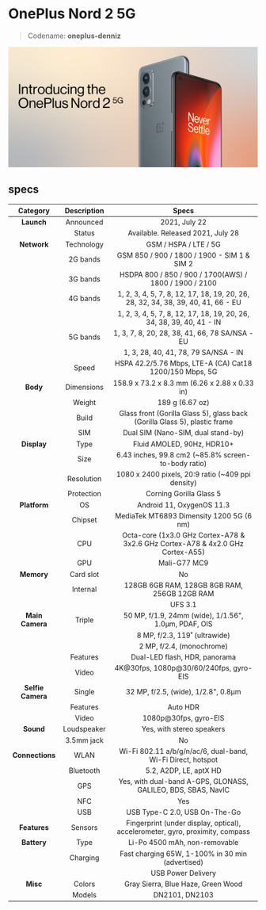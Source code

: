 # OnePlus Nord 2 5G
> Codename: **oneplus-denniz**

![phone-banner](/data/phone-banner.png)

## specs

|    Category       | Description |                                       Specs                                      |
|:-----------------:|:-----------:|:--------------------------------------------------------------------------------:|
| **Launch**        | Announced   | 2021, July 22                                                                    |
|                   | Status      | Available. Released 2021, July 28                                                |
| **Network**       | Technology  | GSM / HSPA / LTE / 5G                                                            |
|                   | 2G bands    | GSM 850 / 900 / 1800 / 1900 - SIM 1 & SIM 2                                      |
|                   | 3G bands    | HSDPA 800 / 850 / 900 / 1700(AWS) / 1800 / 1900 / 2100                           |
|                   | 4G bands    | 1, 2, 3, 4, 5, 7, 8, 12, 17, 18, 19, 20, 26, 28, 32, 34, 38, 39, 40, 41, 66 - EU |
|                   |             | 1, 2, 3, 4, 5, 7, 8, 12, 17, 18, 19, 20, 26, 34, 38, 39, 40, 41 - IN             |
|                   | 5G bands    | 1, 3, 7, 8, 20, 28, 38, 41, 66, 78 SA/NSA - EU                                   |
|                   |             | 1, 3, 28, 40, 41, 78, 79 SA/NSA - IN                                             |
|                   | Speed       | HSPA 42.2/5.76 Mbps, LTE-A (CA) Cat18 1200/150 Mbps, 5G                          |
| **Body**          | Dimensions  | 158.9 x 73.2 x 8.3 mm (6.26 x 2.88 x 0.33 in)                                    |
|                   | Weight      | 189 g (6.67 oz)                                                                  |
|                   | Build       | Glass front (Gorilla Glass 5), glass back (Gorilla Glass 5), plastic frame       |
|                   | SIM         | Dual SIM (Nano-SIM, dual stand-by)                                               |
| **Display**       | Type        | Fluid AMOLED, 90Hz, HDR10+                                                       |
|                   | Size        | 6.43 inches, 99.8 cm2 (~85.8% screen-to-body ratio)                              |
|                   | Resolution  | 1080 x 2400 pixels, 20:9 ratio (~409 ppi density)                                |
|                   | Protection  | Corning Gorilla Glass 5                                                          |
| **Platform**      | OS          | Android 11, OxygenOS 11.3                                                        |
|                   | Chipset     | MediaTek MT6893 Dimensity 1200 5G (6 nm)                                         |
|                   | CPU         | Octa-core (1x3.0 GHz Cortex-A78 & 3x2.6 GHz Cortex-A78 & 4x2.0 GHz Cortex-A55)   |
|                   | GPU         | Mali-G77 MC9                                                                     |
| **Memory**        | Card slot   | No                                                                               |
|                   | Internal    | 128GB 6GB RAM, 128GB 8GB RAM, 256GB 12GB RAM                                     |
|                   |             | UFS 3.1                                                                          |
| **Main Camera**   | Triple      | 50 MP, f/1.9, 24mm (wide), 1/1.56", 1.0µm, PDAF, OIS                             |
|                   |             | 8 MP, f/2.3, 119˚ (ultrawide)                                                    |
|                   |             | 2 MP, f/2.4, (monochrome)                                                        |
|                   | Features    | Dual-LED flash, HDR, panorama                                                    |
|                   | Video       | 4K@30fps, 1080p@30/60/240fps, gyro-EIS                                           |
| **Selfie Camera** | Single      | 32 MP, f/2.5, (wide), 1/2.8", 0.8µm                                              |
|                   | Features    | Auto HDR                                                                         |
|                   | Video       | 1080p@30fps, gyro-EIS                                                            |
| **Sound**         | Loudspeaker | Yes, with stereo speakers                                                        |
|                   | 3.5mm jack  | No                                                                               |
| **Connections**   | WLAN        | Wi-Fi 802.11 a/b/g/n/ac/6, dual-band, Wi-Fi Direct, hotspot                      |
|                   | Bluetooth   | 5.2, A2DP, LE, aptX HD                                                           |
|                   | GPS         | Yes, with dual-band A-GPS, GLONASS, GALILEO, BDS, SBAS, NavIC                    |
|                   | NFC         | Yes                                                                              |
|                   | USB         | USB Type-C 2.0, USB On-The-Go                                                    |
| **Features**      | Sensors     | Fingerprint (under display, optical), accelerometer, gyro, proximity, compass    |
| **Battery**       | Type        | Li-Po 4500 mAh, non-removable                                                    |
|                   | Charging    | Fast charging 65W, 1-100% in 30 min (advertised)                                 |
|                   |             | USB Power Delivery                                                               |
| **Misc**          | Colors      | Gray Sierra, Blue Haze, Green Wood                                               |
|                   | Models      | DN2101, DN2103                                                                   |